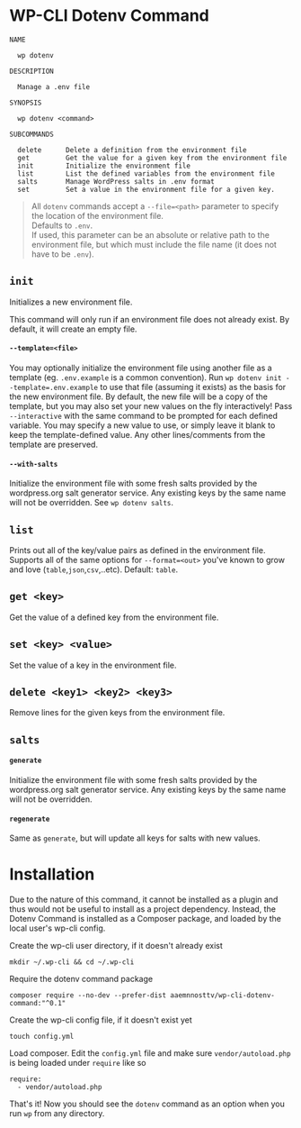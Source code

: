 WP-CLI Dotenv Command
=====================

```
NAME

  wp dotenv

DESCRIPTION

  Manage a .env file

SYNOPSIS

  wp dotenv <command>

SUBCOMMANDS

  delete      Delete a definition from the environment file
  get         Get the value for a given key from the environment file
  init        Initialize the environment file
  list        List the defined variables from the environment file
  salts       Manage WordPress salts in .env format
  set         Set a value in the environment file for a given key.
```

> All `dotenv` commands accept a `--file=<path>` parameter to specify the location of the environment file.  
Defaults to `.env`.  
If used, this parameter can be an absolute or relative path to the environment file, but which must include the file name (it does not have to be `.env`).

## `init`
Initializes a new environment file.

This command will only run if an environment file does not already exist.  By default, it will create an empty file.

#### `--template=<file>`
You may optionally initialize the environment file using another file as a template (eg. `.env.example` is a common convention).
Run `wp dotenv init --template=.env.example` to use that file (assuming it exists) as the basis for the new environment file.
By default, the new file will be a copy of the template, but you may also set your new values on the fly interactively!
Pass `--interactive` with the same command to be prompted for each defined variable.  You may specify a new value to use, or simply leave it blank to keep the template-defined value.  Any other lines/comments from the template are preserved.

#### `--with-salts`
Initialize the environment file with some fresh salts provided by the wordpress.org salt generator service.  Any existing keys by the same name will not be overridden.  See `wp dotenv salts`.

## `list`
Prints out all of the key/value pairs as defined in the environment file.  
Supports all of the same options for `--format=<out>` you've known to grow and love (`table`,`json`,`csv`,..etc).  Default: `table`.

## `get <key>`
Get the value of a defined key from the environment file.

## `set <key> <value>`
Set the value of a key in the environment file.

## `delete <key1> <key2> <key3>`
Remove lines for the given keys from the environment file.

## `salts`

#### `generate`
Initialize the environment file with some fresh salts provided by the wordpress.org salt generator service.  Any existing keys by the same name will not be overridden.

#### `regenerate`
Same as `generate`, but will update all keys for salts with new values.

# Installation
Due to the nature of this command, it cannot be installed as a plugin and thus would not be useful to install as a project dependency.  Instead, the Dotenv Command is installed as a Composer package, and loaded by the local user's wp-cli config.

 
Create the wp-cli user directory, if it doesn't already exist
```
mkdir ~/.wp-cli && cd ~/.wp-cli
```
Require the dotenv command package
```
composer require --no-dev --prefer-dist aaemnnosttv/wp-cli-dotenv-command:"^0.1"
```
Create the wp-cli config file, if it doesn't exist yet
```
touch config.yml
```
Load composer.  Edit the `config.yml` file and make sure `vendor/autoload.php` is being loaded under `require` like so
```
require:
  - vendor/autoload.php
```

That's it!  Now you should see the `dotenv` command as an option when you run `wp` from any directory.
